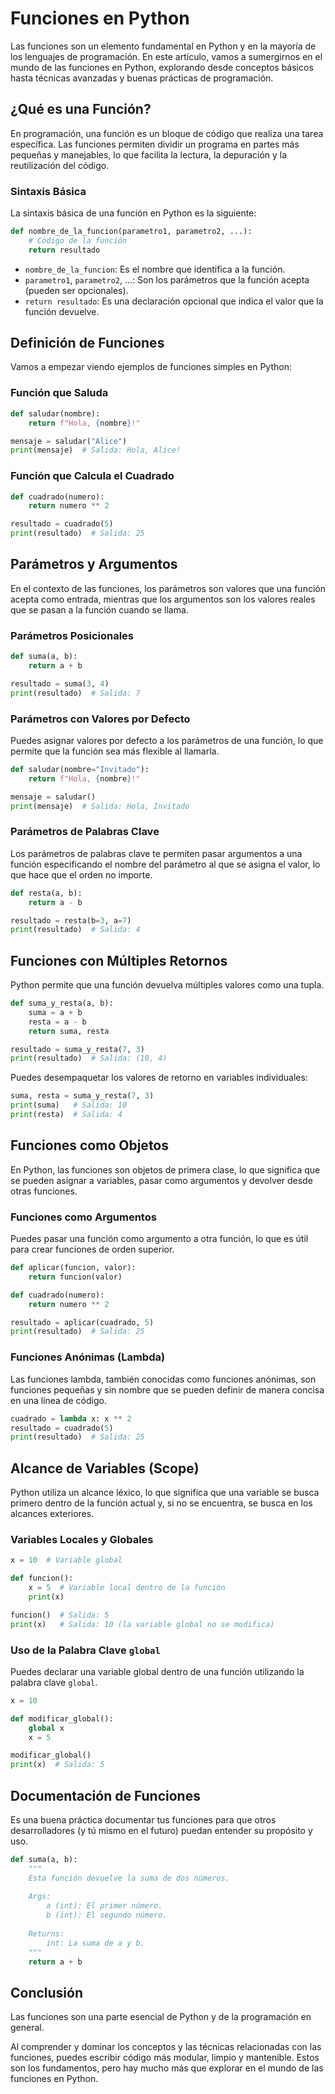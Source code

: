 # Funciones en Python

Las funciones son un elemento fundamental en Python y en la mayoría de los lenguajes de programación. En este artículo, vamos a sumergirnos en el mundo de las funciones en Python, explorando desde conceptos básicos hasta técnicas avanzadas y buenas prácticas de programación.

## ¿Qué es una Función?

En programación, una función es un bloque de código que realiza una tarea específica. Las funciones permiten dividir un programa en partes más pequeñas y manejables, lo que facilita la lectura, la depuración y la reutilización del código.

### Sintaxis Básica

La sintaxis básica de una función en Python es la siguiente:

```python
def nombre_de_la_funcion(parametro1, parametro2, ...):
    # Código de la función
    return resultado
```

- `nombre_de_la_funcion`: Es el nombre que identifica a la función.
- `parametro1`, `parametro2`, ...: Son los parámetros que la función acepta (pueden ser opcionales).
- `return resultado`: Es una declaración opcional que indica el valor que la función devuelve.

## Definición de Funciones

Vamos a empezar viendo ejemplos de funciones simples en Python:

### Función que Saluda

```python
def saludar(nombre):
    return f"Hola, {nombre}!"

mensaje = saludar("Alice")
print(mensaje)  # Salida: Hola, Alice!
```

### Función que Calcula el Cuadrado

```python
def cuadrado(numero):
    return numero ** 2

resultado = cuadrado(5)
print(resultado)  # Salida: 25
```

## Parámetros y Argumentos

En el contexto de las funciones, los parámetros son valores que una función acepta como entrada, mientras que los argumentos son los valores reales que se pasan a la función cuando se llama.

### Parámetros Posicionales

```python
def suma(a, b):
    return a + b

resultado = suma(3, 4)
print(resultado)  # Salida: 7
```

### Parámetros con Valores por Defecto

Puedes asignar valores por defecto a los parámetros de una función, lo que permite que la función sea más flexible al llamarla.

```python
def saludar(nombre="Invitado"):
    return f"Hola, {nombre}!"

mensaje = saludar()
print(mensaje)  # Salida: Hola, Invitado
```

### Parámetros de Palabras Clave

Los parámetros de palabras clave te permiten pasar argumentos a una función especificando el nombre del parámetro al que se asigna el valor, lo que hace que el orden no importe.

```python
def resta(a, b):
    return a - b

resultado = resta(b=3, a=7)
print(resultado)  # Salida: 4
```

## Funciones con Múltiples Retornos

Python permite que una función devuelva múltiples valores como una tupla.

```python
def suma_y_resta(a, b):
    suma = a + b
    resta = a - b
    return suma, resta

resultado = suma_y_resta(7, 3)
print(resultado)  # Salida: (10, 4)
```

Puedes desempaquetar los valores de retorno en variables individuales:

```python
suma, resta = suma_y_resta(7, 3)
print(suma)   # Salida: 10
print(resta)  # Salida: 4
```

## Funciones como Objetos

En Python, las funciones son objetos de primera clase, lo que significa que se pueden asignar a variables, pasar como argumentos y devolver desde otras funciones.

### Funciones como Argumentos

Puedes pasar una función como argumento a otra función, lo que es útil para crear funciones de orden superior.

```python
def aplicar(funcion, valor):
    return funcion(valor)

def cuadrado(numero):
    return numero ** 2

resultado = aplicar(cuadrado, 5)
print(resultado)  # Salida: 25
```

### Funciones Anónimas (Lambda)

Las funciones lambda, también conocidas como funciones anónimas, son funciones pequeñas y sin nombre que se pueden definir de manera concisa en una línea de código.

```python
cuadrado = lambda x: x ** 2
resultado = cuadrado(5)
print(resultado)  # Salida: 25
```

## Alcance de Variables (Scope)

Python utiliza un alcance léxico, lo que significa que una variable se busca primero dentro de la función actual y, si no se encuentra, se busca en los alcances exteriores.

### Variables Locales y Globales

```python
x = 10  # Variable global

def funcion():
    x = 5  # Variable local dentro de la función
    print(x)

funcion()  # Salida: 5
print(x)   # Salida: 10 (la variable global no se modifica)
```

### Uso de la Palabra Clave `global`

Puedes declarar una variable global dentro de una función utilizando la palabra clave `global`.

```python
x = 10

def modificar_global():
    global x
    x = 5

modificar_global()
print(x)  # Salida: 5
```

## Documentación de Funciones

Es una buena práctica documentar tus funciones para que otros desarrolladores (y tú mismo en el futuro) puedan entender su propósito y uso.

```python
def suma(a, b):
    """
    Esta función devuelve la suma de dos números.
    
    Args:
        a (int): El primer número.
        b (int): El segundo número.
        
    Returns:
        int: La suma de a y b.
    """
    return a + b
```

## Conclusión

Las funciones son una parte esencial de Python y de la programación en general. 

Al comprender y dominar los conceptos y las técnicas relacionadas con las funciones,
puedes escribir código más modular, limpio y mantenible. Estos son los fundamentos,
pero hay mucho más que explorar en el mundo de las funciones en Python. 